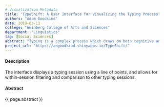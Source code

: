 ```yaml
---
# Visualization Metadata
title: "TypeShift: A User Interface for Visualizing the Typing Process"
authors: "Adam Goodkind"
date: 2018-03-11
college: "Weinberg College of Arts and Sciences"
department: "Linguistics"
tag: [Social Sciences]
abstract: "Typing is a complex process which draws on both cognitive and motor skills. By visualizing holistic trends in the typing process, TypeShift aims to elucidate the often-noisy information signals that are used to represent typing patterns. The importance of a tool such as TypeShift is that it can help answer the question, “What kind of typing session is being produced?” The typist session can be compared to other typing sessions, and aspects of the session itself, e.g. revisions and pauses, can be evaluated. Language production is both a stream of flowing words, as well as a series of separate word tokens. By allowing a user to capture both the holistic process as a single linear progression, as well as highlighting individual characteristics of each particular token, the tool can help a user understand both aspects."
project_url: "https://angoodkind.shinyapps.io/TypeShift/"
---
```

#### Description
The interface displays a typing session using a line of points, and allows for within-session filtering and comparison to other typing sessions.

#### Abstract
{{ page.abstract }}
